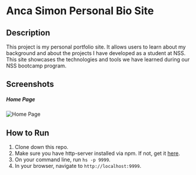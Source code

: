 # Anca Simon Personal Bio Site

## Description
This project is my personal portfolio site. It allows users to learn about my background and about the projects I have developed as a student at NSS. This site showcases the technologies and tools we have learned during our NSS bootcamp program. 

## Screenshots
##### Home Page
![Home Page](./src/img-personal-bio-site/home.png)


## How to Run
1. Clone down this repo.
1. Make sure you have http-server installed via npm. If not, get it [here](https://www.npmjs.com/package/http-server).
1. On your command line, run `hs -p 9999`.
1. In your browser, navigate to `http://localhost:9999`.
